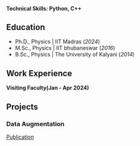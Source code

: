 

#### Technical Skills: Python, C++

## Education
- Ph.D., Physics | IIT Madras (_2024_)								       		
- M.Sc., Physics	| IIT bhubaneswar (_2016_)	 			        		
- B.Sc., Physics | The University of Kalyani (_2014_)

## Work Experience
**Visiting Faculty(Jan - Apr 2024)**


## Projects
### Data Augmentation
[Publication](https://inspirehep.net/authors/1589928)
